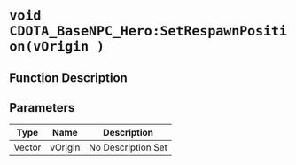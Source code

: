 # `void CDOTA_BaseNPC_Hero:SetRespawnPosition(vOrigin )`
## Function Description

## Parameters
Type|Name|Description
--|--|--
Vector|vOrigin|No Description Set
